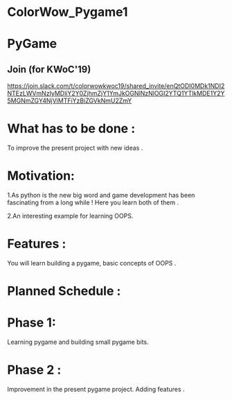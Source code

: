 # ColorWow_Pygame1
# PyGame

## Join (for KWoC'19)
https://join.slack.com/t/colorwowkwoc19/shared_invite/enQtODI0MDk1NDI2NTEzLWVmNzIyMDliY2Y0ZjhmZjY1YmJkOGNlNzNlOGI2YTQ1YTlkMDE1Y2Y5MGNmZGY4NjViMTFiYzBiZGVkNmU2ZmY

# What has to be done :
To improve the present project with new ideas .

# Motivation:
1.As python is the new big word and game development has been fascinating from a long while !
Here you learn both of them .

2.An interesting example for learning OOPS.

# Features :
You will learn building a pygame, basic concepts of OOPS .

# Planned Schedule :

# Phase 1:
Learning pygame and building small pygame bits.

# Phase 2 :
Improvement in the present pygame project.
Adding features .




